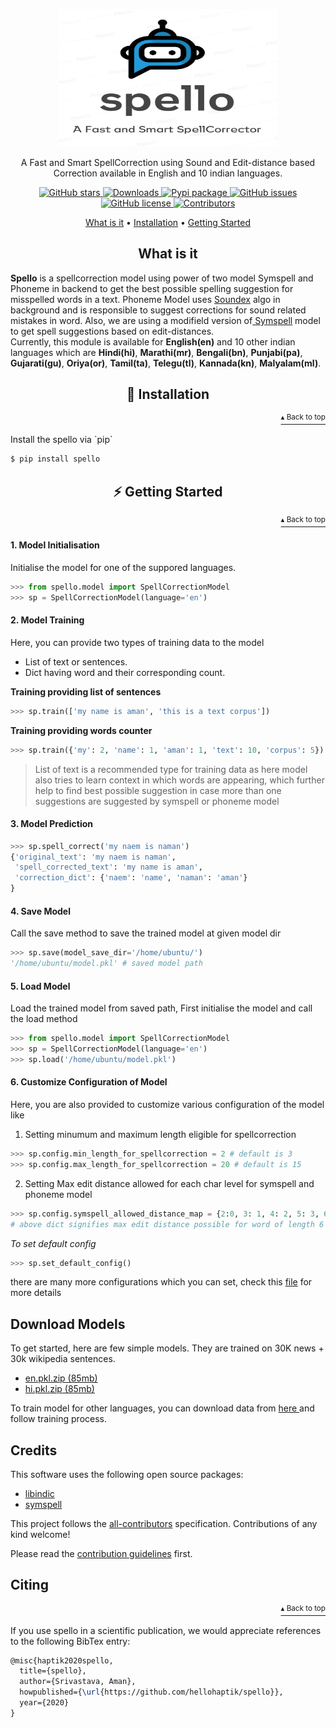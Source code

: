 <p align="center">
    <img src="logo.png" width="350", height="220">
</p> 
<p align="center">A Fast and Smart SpellCorrection using Sound and Edit-distance based Correction available in English and 10 indian languages.      
</p>  
<p align="center">  
  <a href="https://github.com/hellohaptik/spello/stargazers">  
    <img src="https://img.shields.io/github/stars/hellohaptik/spello.svg?colorA=orange&colorB=orange&logo=github"  
         alt="GitHub stars">  
  </a> 
  <a href="https://pepy.tech/project/spello/">  
      <img src="https://pepy.tech/badge/spello" alt="Downloads">  
  </a>   
  <a href="https://pypi.org/project/spello/">  
      <img src="https://img.shields.io/pypi/v/spello?colorB=brightgreen" alt="Pypi package">  
  </a>  
  <a href="https://github.com/hellohaptik/spello/issues">
        <img src="https://img.shields.io/github/issues/hellohaptik/spello.svg"
             alt="GitHub issues">
  </a>
  <a href="https://github.com/hellohaptik/spello/blob/master/LICENSE">  
        <img src="https://img.shields.io/github/license/hellohaptik/spello.svg"  
             alt="GitHub license">  
  </a>
  <a href="https://github.com/hellohaptik/spello/graphs/contributors">  
        <img src="https://img.shields.io/badge/all_contributors-5-blue.svg"  
             alt="Contributors">  
  </a>  
</p>  
  
<p align="center">  
 <a href="#what-is-it">What is it</a> •  
  <a href="#-installation">Installation</a> •  
  <a href="#-️getting-started">Getting Started</a> 
</p>  
</p>

<h2 align="center">What is it</h3>  
  
**Spello** is a spellcorrection model using power of two model Symspell and Phoneme in backend to get the best possible spelling suggestion for misspelled words in a text. Phoneme Model uses <a href="https://en.wikipedia.org/wiki/Soundex">Soundex</a> algo in background and is responsible to suggest corrections for sound related mistakes in word. Also, we are using a modifield version of<a href="https://github.com/wolfgarbe/SymSpell"> Symspell</a> model to get spell suggestions based on edit-distances. <br>
Currently, this module is available for **English(en)** and 10 other indian languages which are **Hindi(hi)**,  **Marathi(mr)**,  **Bengali(bn)**,  **Punjabi(pa)**, **Gujarati(gu)**, **Oriya(or)**, **Tamil(ta)**, **Telegu(tl)**, **Kannada(kn)**, **Malyalam(ml)**.  
  
<h2 align="center">💾 Installation</h2>  
<p align="right"><a href="#what-is-it"><sup>▴ Back to top</sup></a></p>
Install the spello via `pip`

```bash  
$ pip install spello
```  

<h2 align="center">⚡ ️Getting Started</h2> 
<p align="right"><a href="#what-is-it"><sup>▴ Back to top</sup></a></p>
  
#### 1. **Model Initialisation**
Initialise the model for one of the suppored languages. 
```python  
>>> from spello.model import SpellCorrectionModel  
>>> sp = SpellCorrectionModel(language='en')  
```  

#### 2. Model Training
Here, you can provide two types of training data to the model
- List of text or sentences.
- Dict having word and their corresponding count.

**Training providing list of sentences**
```python 
>>> sp.train(['my name is aman', 'this is a text corpus'])
```
**Training providing words counter**
```python 
>>> sp.train({'my': 2, 'name': 1, 'aman': 1, 'text': 10, 'corpus': 5})
```
> List of text is a recommended type for training data as here model also tries to learn context in which words are appearing, which further help to find best possible suggestion in case more than one suggestions are suggested by symspell or phoneme model

#### 3. Model Prediction
```python  
>>> sp.spell_correct('my naem is naman')  
{'original_text': 'my naem is naman',
 'spell_corrected_text': 'my name is aman',
 'correction_dict': {'naem': 'name', 'naman': 'aman'}
}
```  

#### 4. Save Model
Call the save method to save the trained model at given model dir 
```python  
>>> sp.save(model_save_dir='/home/ubuntu/')
'/home/ubuntu/model.pkl' # saved model path
```  

#### 5. Load Model 
Load the trained model from saved path, First initialise the model and call the load method
```python  
>>> from spello.model import SpellCorrectionModel
>>> sp = SpellCorrectionModel(language='en')
>>> sp.load('/home/ubuntu/model.pkl')
```  

#### 6. Customize Configuration of Model
Here, you are also provided to customize various configuration of the model like 
1. Setting minumum and maximum length eligible for spellcorrection
```python  
>>> sp.config.min_length_for_spellcorrection = 2 # default is 3
>>> sp.config.max_length_for_spellcorrection = 20 # default is 15
```  
2. Setting Max edit distance allowed for each char level for symspell and phoneme model
```python
>>> sp.config.symspell_allowed_distance_map = {2:0, 3: 1, 4: 2, 5: 3, 6: 3, 7: 4, 8: 4, 9:5, 10:5, 11:5, 12:5, 13: 6, 14: 6, 15: 6, 16: 6, 17: 6, 18: 6, 19: 6, 20: 6}
# above dict signifies max edit distance possible for word of length 6 is 3, for length 7 is 4 and so on..
```
*To set default config*
```python
>>> sp.set_default_config()
```
there are many more configurations which you can set, check this <a href="https://github.com/hellohaptik/spello/blob/master/spello/config.py">file</a> for more details


## Download Models
To get started, here are few simple models. They are trained on 30K news + 30k wikipedia sentences.
- <a href="https://www.dropbox.com/s/ukz5zbe6cudb4mu/en.pkl.zip?dl=1"> en.pkl.zip (85mb) </a>
- <a href="https://www.dropbox.com/s/ukz5zbe6cudb4mu/en.pkl.zip?dl=1"> hi.pkl.zip (85mb) </a>

To train model for other languages, you can download data from <a href="https://wortschatz.uni-leipzig.de/en/download/">here </a> and follow training process.

## Credits 

This software uses the following open source packages:

- [libindic](https://github.com/libindic/soundex)
- [symspell](https://github.com/wolfgarbe/SymSpell)


This project follows the [all-contributors](https://github.com/all-contributors/all-contributors) specification. Contributions of any kind welcome!

Please read the [contribution guidelines](CONTRIBUTION.md) first.


<h2>Citing</h2>
<p align="right"><a href="#what-is-it"><sup>▴ Back to top</sup></a></p>

If you use spello in a scientific publication, we would appreciate references to the following BibTex entry:

```latex
@misc{haptik2020spello,
  title={spello},
  author={Srivastava, Aman},
  howpublished={\url{https://github.com/hellohaptik/spello}},
  year={2020}
}
```
